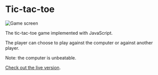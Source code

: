 # Tic-tac-toe

![Game screen](https://i.imgur.com/RQuyvt4.png)

The tic-tac-toe game implemented with JavaScript.

The player can choose to play against the computer or against another player.

Note: the computer is unbeatable.

[Check out the live version](https://heldersrvio.github.io/tic-tac-toe/).
